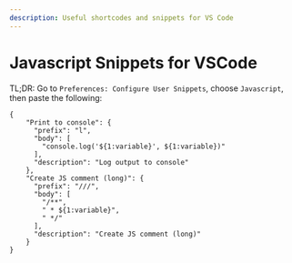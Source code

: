 ```yaml
---
description: Useful shortcodes and snippets for VS Code 
---
```


# Javascript Snippets for VSCode

TL;DR: Go to `Preferences: Configure User Snippets`, choose `Javascript`, then paste the following:

```
{
	"Print to console": {
	  "prefix": "l",
	  "body": [
		"console.log('${1:variable}', ${1:variable})"
	  ],
	  "description": "Log output to console"
	},
	"Create JS comment (long)": {
	  "prefix": "///",
	  "body": [
		"/**",
		" * ${1:variable}",
		" */"
	  ],
	  "description": "Create JS comment (long)"
	}
}
```